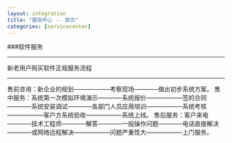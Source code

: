 ```yaml
---
layout: integration
title: "服务中心 -- 首页"
categories: [servicecenter]
---
```

###软件服务
<hr/>
新老用户购买软件正规服务流程
<hr/>
售前咨询：新企业的规划——————考察现场————做出初步系统方案。
售中服务：系统第一次模拟环境演示————系统报价——————签的合同————系统安装调试————各部门人员应用培训——————系统考核——————客户方系统验收——————系统上线。
售后服务：客户来电————技术工程师————解答————一般操作问题————电话直接解决————或网络远程解决——————问题严重性大——————上门服务。